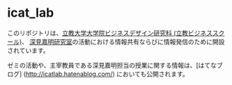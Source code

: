# icat_lab
このリポジトリは、[立教大学](http://www.rikkyo.ac.jp/)[大学院ビジネスデザイン研究科 (立教ビジネススクール)](http://www.rikkyo.ac.jp/sindaigakuin/bizsite/)、 [深見嘉明研究室](http://icat-lab.tumblr.com/)の活動における情報共有ならびに情報発信のために開設されています。

ゼミの活動や、主宰教員である深見嘉明担当の授業に関する情報は、[はてなブログ] (http://icatlab.hatenablog.com/) においても公開されます。
